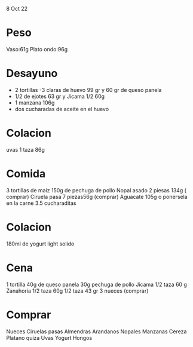 8 Oct 22

# Peso 

Vaso:61g
Plato ondo:96g


# Desayuno 
- 2 tortillas
-3 claras de huevo 99 gr  y 60 gr de queso panela
- 1/2 de ejotes 63 gr y Jicama 1/2 60g
- 1 manzana 106g
- dos cucharadas de aceite en el huevo

# Colacion 

uvas 1 taza 86g

# Comida 

3 tortillas de maiz
150g de pechuga de pollo 
Nopal asado 2 piesas 134g ( comprar)
Ciruela pasa 7 piezas56g	(comprar)
Aguacate 105g o ponersela en la carne 3.5 cucharaditas

# Colacion

180ml de yogurt light solido

# Cena 

1 tortilla
40g de queso panela 30g pechuga de pollo
Jicama 1/2 taza 60 g Zanahoria 1/2 taza 60g
1/2 taza 43 gr
3 nueces (comprar)

# Comprar

Nueces
Ciruelas pasas
Almendras 
Arandanos
Nopales
Manzanas
Cereza
Platano quiza
Uvas
Yogurt
Hongos






